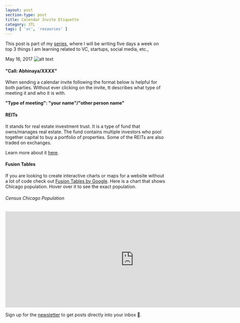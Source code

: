 ```yaml
---
layout: post
section-type: post
title: Calendar Invite Etiquette
category: 3TL
tags: [ 'vc', 'resources' ]
---
```


This post is part of my [series](http://www.itsabhinaya.xyz/categories/3tl.html), where I will be writing five days a week on top 3 things I am learning related to VC, startups, social media, etc., 


May 16, 2017
![alt text](/img/post/2.jpg "work")

#### "Call: Abhinaya/XXXX"

When sending a calendar invite following the format below is helpful for both parties. Without ever clicking on the invite, tt describes what type of meeting it and who it is with.

**"Type of meeting": "your name"/"other person name"**


#### REITs

It stands for real estate investment trust. It is a type of fund that owns/manages real estate. The fund contains multiple investors who pool together capital to buy a portfolio of properties. Some of the REITs are also traded on exchanges.

Learn more about it [here](http://www.finra.org/investors/alerts/public-non-traded-reits-careful-review).

#### Fusion Tables

If you are looking to create interactive charts or maps for a website without a lot of code check out [Fusion Tables by Google](https://support.google.com/fusiontables/answer/2571232?hl=en).
Here is a chart that shows Chicago population. Hover over it to see the exact population.

###### Census Chicago Population
<iframe width="800" height="300" scrolling="no" frameborder="no" src="https://fusiontables.google.com/embedviz?containerId=googft-gviz-canvas&amp;q=select+col0%2C+col1+from+1XvZxB-dD0PefTib21fv3RuBUhF9bhALOLxFIiVsZ+order+by+col0+asc&amp;viz=GVIZ&amp;t=AREA&amp;rmax=250&amp;uiversion=2&amp;gco_forceIFrame=true&amp;gco_hasLabelsColumn=true&amp;width=500&amp;height=300"></iframe>

Sign up for the [newsletter](http://tinyletter.com/itsabhinaya) to get posts directly into your inbox :raised_hands:.
